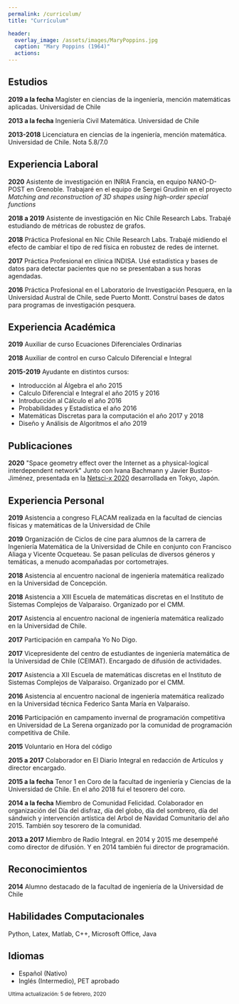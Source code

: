 ```yaml
---
permalink: /curriculum/
title: "Currículum"

header:
  overlay_image: /assets/images/MaryPoppins.jpg
  caption: "Mary Poppins (1964)"
  actions:
---
```


**Estudios**
-------

**2019 a la fecha** Magíster en ciencias de la ingeniería, mención matemáticas aplicadas. Universidad de Chile

**2013 a la fecha** Ingeniería Civil Matemática. Universidad de Chile

**2013-2018** Licenciatura en ciencias de la ingeniería, mención matemática. Universidad de Chile. Nota 5.8/7.0

**Experiencia Laboral**
--------

**2020** Asistente de investigación en INRIA Francia, en equipo NANO-D-POST en Grenoble. Trabajaré en el equipo de Sergei Grudinin en el proyecto *Matching and reconstruction of 3D shapes using high-order special functions*

**2018 a 2019** Asistente de investigación en Nic Chile Research Labs. Trabajé estudiando de métricas de robustez de grafos.

**2018** Práctica Profesional en Nic Chile Research Labs. Trabajé midiendo el efecto de cambiar el tipo de red física en robustez de redes de internet.

**2017** Práctica Profesional en clínica INDISA. Usé estadística y bases de datos para detectar pacientes que no se presentaban a sus horas agendadas.

**2016** Práctica Profesional en el Laboratorio de Investigación Pesquera, en la Universidad Austral de Chile, sede Puerto Montt. Construí bases de datos para programas de investigación pesquera.

Experiencia Académica
----------

**2019** Auxiliar de curso Ecuaciones Diferenciales Ordinarias

**2018** Auxiliar de control en curso Calculo Diferencial e Integral

**2015-2019** Ayudante en distintos cursos:

* Introducción al Álgebra el año 2015
* Calculo Diferencial e Integral el año 2015 y 2016
* Introducción al Cálculo el año 2016
* Probabilidades y Estadística el año 2016
* Matemáticas Discretas para la computación el año 2017 y 2018
* Diseño y Análisis de Algoritmos el año 2019

Publicaciones
----------
**2020** "Space geometry effect over the Internet as a physical-logical interdependent network" Junto con Ivana Bachmann y Javier Bustos-Jiménez, presentada en la [Netsci-x 2020](https://netscix2020tokyo.github.io/) desarrollada en Tokyo, Japón.


Experiencia Personal
----------
**2019** Asistencia a congreso FLACAM realizada en la facultad de ciencias físicas y matemáticas de la Universidad de Chile

**2019** Organización de Ciclos de cine para alumnos de la carrera de Ingeniería Matemática de la Universidad de Chile en conjunto con Francisco Aliaga y Vicente Ocqueteau. Se pasan películas de diversos géneros y temáticas, a menudo acompañadas por cortometrajes.

**2018** Asistencia al encuentro nacional de ingeniería matemática realizado en la Universidad de Concepción.

**2018** Asistencia a XIII Escuela de matemáticas discretas en el Instituto de Sistemas Complejos de Valparaiso. Organizado por el CMM.

**2017** Asistencia al encuentro nacional de ingeniería matemática realizado en la Universidad de Chile.

**2017** Participación en campaña Yo No Digo.

**2017** Vicepresidente del centro de estudiantes de ingeniería matemática de la Universidad de Chile (CEIMAT). Encargado de difusión de actividades.

**2017** Asistencia a XII Escuela de matemáticas discretas en el Instituto de Sistemas Complejos de Valparaiso. Organizado por el CMM.

**2016** Asistencia al encuentro nacional de ingeniería matemática realizado en la Universidad técnica Federico Santa María en Valparaíso.

**2016** Participación en campamento invernal de programación competitiva en Universidad de La Serena organizado por la comunidad de programación competitiva de Chile.

**2015** Voluntario en Hora del código

**2015 a 2017** Colaborador en El Diario Integral en redacción de Artículos y director encargado.

**2015 a la fecha** Tenor 1 en Coro de la facultad de ingeniería y Ciencias de la Universidad de Chile. En el año 2018 fui el tesorero del coro.

**2014 a la fecha** Miembro de Comunidad Felicidad. Colaborador en organización del Día del disfraz, día del globo, día del sombrero, día del sándwich y intervención artística del Arbol de Navidad Comunitario del año 2015. También soy tesorero de la comunidad.

**2013 a 2017** Miembro de Radio Integral. en 2014 y 2015 me desempeñé como director de difusión. Y en 2014 también fui director de programación.

Reconocimientos
----------
**2014** Alumno destacado de la facultad de ingeniería de la Universidad de Chile


Habilidades Computacionales
----------
Python, Latex, Matlab, C++, Microsoft Office, Java

Idiomas
----------
* Español (Nativo)
* Inglés (Intermedio), PET aprobado

<sup>Ultima actualización: 5 de febrero, 2020</sup>